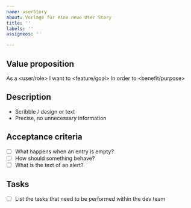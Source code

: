 ```yaml
---
name: userStory
about: Vorlage für eine neue User Story
title: ''
labels: ''
assignees: ''

---
```


## Value proposition
As a <user/role>
I want to <feature/goal>
In order to <benefit/purpose>

## Description
- Scribble / design or text
- Precise, no unnecessary information

## Acceptance criteria
- [ ] What happens when an entry is empty?
- [ ] How should something behave?
- [ ] What is the text of an alert?

## Tasks
- [ ] List the tasks that need to be performed within the dev team
